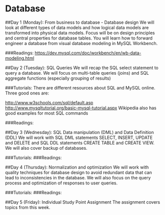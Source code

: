 # Database

##Day 1 (Monday): From business to database - Database design 
We will look at different types of data models and how logical data models are transformed into physical data models. Focus will be on design principles and central properties for database tables. You will learn how to forward engineer a database from visual database modeling in MySQL Workbench.

###Readings: 
https://dev.mysql.com/doc/workbench/en/wb-data-modeling.html

##Day 2 (Tuesday): SQL Queries 
We will recap the SQL select statement to query a database. We will focus on multi-table queries (joins) and SQL aggregate functions (especially grouping of results) 

###Tutorials: 
There are different resources about SQL and MySQL online. Three good ones are: 

http://www.w3schools.com/sql/default.asp 
http://www.mysqltutorial.org/basic-mysql-tutorial.aspx
Wikipedia also has good examples for most SQL commands

###Readings:  

##Day 3 (Wednesday): SQL Data manipulation (DML) and Data Definition (DDL) 
We will work with SQL DML statements SELECT, INSERT, UPDATE and DELETE and SQL DDL statements CREATE TABLE and CREATE VIEW. We will also cover backup of databases.
 
###Tutorials:
###Readings:

##Day 4 (Thursday): Normalization and optimization 
We will work with quality techniques for database design to avoid redundant data that can lead to inconsistencies in the database. We will also focus on the query process and optimization of responses to user queries.

###Tutorials:
###Readings:

##Day 5 (Friday): Individual Study Point Assignment 
The assignment covers topics from this week.
 
